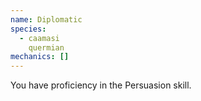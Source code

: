 ```yaml
---
name: Diplomatic
species:
  - caamasi
    quermian
mechanics: []
---
```

You have proficiency in the Persuasion skill.
